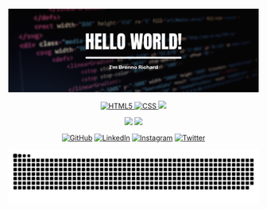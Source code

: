 
<p align="center">
    <a href="gttps://github.com">
        <img src="https://github.com/brennorichard/brennorichard/blob/main/assets/brenno.png"/>
    </a>
</p>

<p align="center">
	<a href="https://developer.mozilla.org/pt-BR/docs/Web/Guide/HTML/HTML5">
	    <img alt="HTML5" src="https://img.shields.io/badge/HTML5-E34F26?style=for-the-badge&logo=html5&logoColor=white"/>
	    </a>
	<a href="https://developer.mozilla.org/pt-BR/docs/Web/CSS">
    	    <img alt="CSS" src="https://img.shields.io/badge/CSS3-1572B6?style=for-the-badge&logo=css3&logoColor=white">
	    <img src="https://img.shields.io/badge/JavaScript-F7DF1E?style=for-the-badge&logo=javascript&logoColor=black">
	    </a>


<p align="center">
    <img height="140em" src="https://github-readme-stats-eight-theta.vercel.app/api?username=brennorichard&show_icons=true&theme=dracula&include_all_commits=true&count_private=true"/>
    <img height="140em" src="https://github-readme-stats-eight-theta.vercel.app/api/top-langs/?username=brennorichard&layout=compact&langs_count=8&theme=dracula"/>
</p>



<p align="center">
	<a href="https://github.com/brennorichard"><img src="https://img.icons8.com/bubbles/50/000000/github.png" alt="GitHub"/></a>
	<a href="https://www.linkedin.com/in/brenno-r-49b93415a/"><img src="https://img.icons8.com/bubbles/50/000000/linkedin.png" alt="LinkedIn"/></a>
	<a href="https://www.instagram.com/brenno_rich/"><img src="https://img.icons8.com/bubbles/50/000000/instagram.png" alt="Instagram"/></a>
	<a href="https://twitter.com/BrennoRichard3"><img src="https://img.icons8.com/bubbles/50/000000/twitter.png" alt="Twitter"/></a>
</p>

![Snake animation](https://github.com/brennorichard/brennorichard/blob/main/assets/github-contribution-grid-snake.svg)
